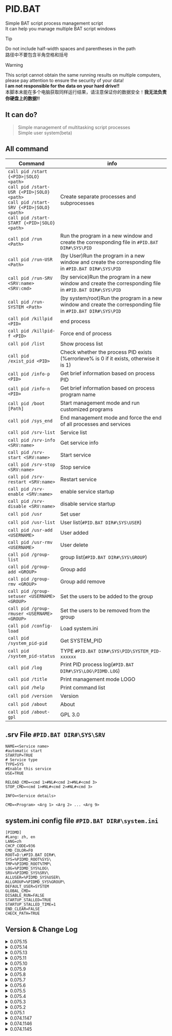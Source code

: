 # PID.BAT
Simple BAT script process management script  
It can help you manage multiple BAT script windows

> [!TIP]
> Do not include half-width spaces and parentheses in the path  
> 路径中不要包含半角空格和括号

> [!WARNING]
> This script cannot obtain the same running results on multiple computers, please pay attention to ensure the security of your data!  
> **I am not responsible for the data on your hard drive!!**  
> 本脚本未能在多个电脑获取同样运行结果，请注意保证你的数据安全！**我无法负责你硬盘上的数据!!**

## It can do?
> Simple management of multitasking script processes  
> Simple user system(beta) 

## All command
| Command | info |
| -------------- | ------------------------ |
| `call pid /start {<PID>\|SOLO} <path>` <br> `call pid /start-USR {<PID>\|SOLO} <path>` <br> `call pid /start-SRV {<PID>\|SOLO} <path>` <br> `call pid /start-START {<PID>\|SOLO} <path>` | Create separate processes and subprocesses |  
| `call pid /run <Path> ` | Run the program in a new window and create the corresponding file in `#PID.BAT DIR#\SYS\PID` |  
| `call pid /run-USR <Path>` | (by User)Run the program in a new window and create the corresponding file in `#PID.BAT DIR#\SYS\PID` |  
| `call pid /run-SRV <SRV:name> <SRV:cmd>` | (by service)Run the program in a new window and create the corresponding file in `#PID.BAT DIR#\SYS\PID` |  
| `call pid /run-SYSTEM <Path>` | (by system/root)Run the program in a new window and create the corresponding file in `#PID.BAT DIR#\SYS\PID` |  
| `call pid /killpid <PID>` | end process |
| `call pid /killpid-f <PID>` | Force end of process |
| `call pid /list` | Show process list |
| `call pid /exist_pid <PID>` | Check whether the process PID exists (%errorleve% is 0 if it exists, otherwise it is 1) |
| `call pid /info-p <PID>` | Get brief information based on process PID |
| `call pid /info-n <PID>` | Get brief information based on process program name |
| `call pid /boot [Path]` | Start management mode and run customized programs |
| `call pid /sys_end` | End management mode and force the end of all processes and services |
| `call pid /srv-list` | Service list |
| `call pid /srv-info <SRV:name>` | Get service info |
| `call pid /srv-start <SRV:name>` | Start service |
| `call pid /srv-stop <SRV:name>` | Stop service |
| `call pid /srv-restart <SRV:name>` | Restart service |
| `call pid /srv-enable <SRV:name>` | enable service startup |
| `call pid /srv-disable <SRV:name>` | disable service startup |
| `call pid /usr` | Set user |
| `call pid /usr-list` | User list(`#PID.BAT DIR#\SYS\USER`) |
| `call pid /usr-add <USERNAME>` | User added |
| `call pid /usr-rmv <USERNAME>` | User delete |
| `call pid /group-list` | group list(`#PID.BAT DIR#\SYS\GROUP`) |
| `call pid /group-add <GROUP>` | Group add |
| `call pid /group-rmv <GROUP>` | Group add remove |
| `call pid /group-setuser <USERNAME> <GROUP>` | Set the users to be added to the group |
| `call pid /group-rmuser <USERNAME> <GROUP>` | Set the users to be removed from the group |
| `call pid /config-load` | Load system.ini |
| `call pid /system_pid-pid` | Get SYSTEM_PID
| `call pid /system_pid-status` | TYPE `#PID.BAT DIR#\SYS\PID\SYSTEM_PID-xxxxxx` |
| `call pid /log` | Print PID process log(`#PID.BAT DIR#\SYS\LOG\PIDMD.LOG`)
| `call pid /title` | Print management mode LOGO |
| `call pid /help` | Print command list |
| `call pid /version` | Version |
| `call pid /about` | About |
| `call pid /about-gpl` | GPL 3.0 |

## .srv File `#PID.BAT DIR#\SYS\SRV`
```
NAME=<Service name>
#automatic start
STARTUP=TRUE
# Service type
TYPE=SYS
#Enable this service
USE=TRUE

RELOAD_CMD=<cmd 1>#NL#<cmd 2>#NL#<cmd 3>
STOP_CMD=<cmd 1>#NL#<cmd 2>#NL#<cmd 3>

INFO=<Service details>

CMD=<Program> <Arg 1> <Arg 2> ... <Arg 9>
```

## system.ini config file `#PID.BAT DIR#\system.ini`
```
[PIDMD]
#Lang: zh, en
LANG=zh
CHCP_CODE=936
CMD_COLOR=F0
ROOT=D:\#PID.BAT DIR#\
SYS=%PIDMD_ROOT%SYS\
TMP=%PIDMD_ROOT%TMP\
LOG=%PIDMD_SYS%LOG\
SRV=%PIDMD_SYS%SRV\
ALLUSER=%PIDMD_SYS%USER\
ALLGROUP=%PIDMD_SYS%GROUP\
DEFAULT_USER=SYSTEM
GLOBAL_CMD=
DISABLE_RUN=FALSE
STARTUP_STALLED=TRUE
STARTUP_STALLED_TIME=1
END_CLEAR=FALSE
CHECK_PATH=TRUE
```

##  Version & Change Log

<details>
  <summary>0.075.15</summary>

  > `PIDMD_END_CLEAR` can use 
</details>

<details>
  <summary>0.075.14</summary>

  > Fix bugs......
</details>

<details>
  <summary>0.075.13</summary>

  > Added `PIDMD_RELY_ON`, Conveniently set up the main monitoring program <br>
  > Added `%PIDMD_PRID%`, Easy to find PID <br>
</details>

<details>
  <summary>0.075.11</summary>

  > Add `%PIDMD_RELY_ON%` <br>
</details>

<details>
  <summary>0.075.10</summary>

  > Add `/srv-enable` <br>
  > Add `/srv-disable` <br>
  > Add `/usr`
</details>

<details>
  <summary>0.075.9</summary>
  
  > Add Config and pack
</details>

<details>
  <summary>0.075.8</summary>
  
  > Other BUG fixes 
</details>

<details>
  <summary>0.075.7</summary>
  
  > Fix srv cant reload <br>
  > Add `/CONFIG-LOAD`<br>
  > Speed ​​optimization<br>
  > Other BUG fixes 
</details>

<details>
  <summary>0.075.6</summary>
  
  > Add `CHECK_PATH` Setting<br>
  > Other BUG fixes 
</details>

<details>
  <summary>0.075.5</summary>
  
  > Add `END_CLEAR` Setting<br>
  > Other BUG fixes 
</details>

<details>
  <summary>0.075.4</summary>
  
  > Add `/SYSTEM_PID-PID` <br>
  > Add `/SYSTEM_PID-STATUS` <br>
  > Add `/ABOUT-GPL` <br>
  > Other BUG fixes 
</details>

<details>
  <summary>0.075.3</summary>
  
  > Fixed `/info`<br>
  > Add `/about` <br>
  > Other BUG fixes 
</details>

<details>
  <summary>0.075.2</summary>
  
  > Fixed the problem that closing the parent process and the child process will not end <br>
  > Fixed `/start-srv` ending immediately after running <br>
  > Other BUG fixes 
</details>

<details>
  <summary>0.075.1</summary>
  
  > Subprocess support <br>
  > Add setting entry `PIDMD_DISABLE_RUN` (default value **FALSE**) <br>
  > Other BUG fixes 
</details>

<details>
  <summary>0.074.1147</summary>
  
  > Fixed the problem that the **xxx.SRV** file in the `%PIDMD_ROOT%\SYS\SRVRUN\` directory would not be deleted after the SRV specified process.<br>
  > Other BUG fixes
</details>

<details>
  <summary>0.074.1146</summary>
  
  > BUG fixes<br>
  > `%PIDMD_DEFAULT_USER%` set `SYSTEM`
</details>

<details>
  <summary>0.074.1145</summary>
  
  > Added simple users, groups, permissions<br>
  > PID can be executed in any directory<br>
  > `PIDMD_ROOT` can be set arbitrarily<br>
  > Other BUG fixes
</details>

